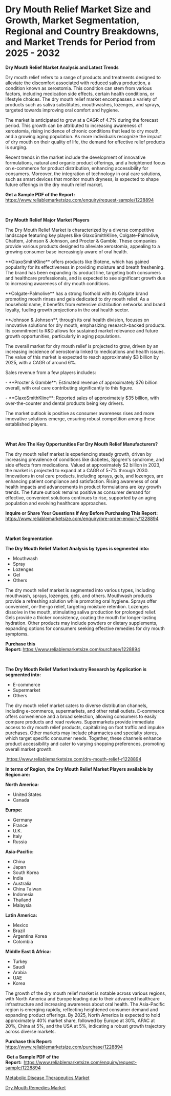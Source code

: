<p><h1>Dry Mouth Relief Market Size and Growth, Market Segmentation, Regional and Country Breakdowns, and Market Trends for Period from 2025 -  2032</h1></p><p><strong>Dry Mouth Relief Market Analysis and Latest Trends</strong></p>
<p><p>Dry mouth relief refers to a range of products and treatments designed to alleviate the discomfort associated with reduced saliva production, a condition known as xerostomia. This condition can stem from various factors, including medication side effects, certain health conditions, or lifestyle choices. The dry mouth relief market encompasses a variety of products such as saliva substitutes, mouthwashes, lozenges, and sprays, targeted towards improving oral comfort and hygiene.</p><p>The market is anticipated to grow at a CAGR of 4.7% during the forecast period. This growth can be attributed to increasing awareness of xerostomia, rising incidence of chronic conditions that lead to dry mouth, and a growing aging population. As more individuals recognize the impact of dry mouth on their quality of life, the demand for effective relief products is surging. </p><p>Recent trends in the market include the development of innovative formulations, natural and organic product offerings, and a heightened focus on e-commerce for product distribution, enhancing accessibility for consumers. Moreover, the integration of technology in oral care solutions, such as smart devices that monitor mouth dryness, is expected to shape future offerings in the dry mouth relief market.</p></p>
<p><strong>Get a Sample PDF of the Report:&nbsp;</strong> <a href="https://www.reliablemarketsize.com/enquiry/request-sample/1228894?utm_campaign=1999&utm_medium=2&utm_source=Github&utm_content=ia&utm_term=08032025&utm_id=dry-mouth-relief">https://www.reliablemarketsize.com/enquiry/request-sample/1228894</a></p>
<p>&nbsp;</p>
<p><strong>Dry Mouth Relief Major Market Players</strong></p>
<p><p>The Dry Mouth Relief Market is characterized by a diverse competitive landscape featuring key players like GlaxoSmithKline, Colgate-Palmolive, Chattem, Johnson & Johnson, and Procter & Gamble. These companies provide various products designed to alleviate xerostomia, appealing to a growing consumer base increasingly aware of oral health.</p><p>**GlaxoSmithKline** offers products like Biotene, which has gained popularity for its effectiveness in providing moisture and breath freshening. The brand has been expanding its product line, targeting both consumers and healthcare professionals, and is expected to see significant growth due to increasing awareness of dry mouth conditions.</p><p>**Colgate-Palmolive** has a strong foothold with its Colgate brand promoting mouth rinses and gels dedicated to dry mouth relief. As a household name, it benefits from extensive distribution networks and brand loyalty, fueling growth projections in the oral health sector.</p><p>**Johnson & Johnson**, through its oral health division, focuses on innovative solutions for dry mouth, emphasizing research-backed products. Its commitment to R&D allows for sustained market relevance and future growth opportunities, particularly in aging populations.</p><p>The overall market for dry mouth relief is projected to grow, driven by an increasing incidence of xerostomia linked to medications and health issues. The value of this market is expected to reach approximately $3 billion by 2025, with a CAGR of around 6%.</p><p>Sales revenue from a few players includes:</p><p>- **Procter & Gamble**: Estimated revenue of approximately $76 billion overall, with oral care contributing significantly to this figure.</p><p>- **GlaxoSmithKline**: Reported sales of approximately $35 billion, with over-the-counter and dental products being key drivers.</p><p>The market outlook is positive as consumer awareness rises and more innovative solutions emerge, ensuring robust competition among these established players.</p></p>
<p>&nbsp;</p>
<p><strong>What Are The Key Opportunities For Dry Mouth Relief Manufacturers?</strong></p>
<p><p>The dry mouth relief market is experiencing steady growth, driven by increasing prevalence of conditions like diabetes, Sjögren's syndrome, and side effects from medications. Valued at approximately $2 billion in 2023, the market is projected to expand at a CAGR of 5-7% through 2030. Innovations in oral care products, including sprays, gels, and lozenges, are enhancing patient compliance and satisfaction. Rising awareness of oral health impacts and advancements in product formulations are key growth trends. The future outlook remains positive as consumer demand for effective, convenient solutions continues to rise, supported by an aging population and evolving healthcare approaches.</p></p>
<p><strong>Inquire or Share Your Questions If Any Before Purchasing This Report:</strong> <a href="https://www.reliablemarketsize.com/enquiry/pre-order-enquiry/1228894?utm_campaign=1999&utm_medium=2&utm_source=Github&utm_content=ia&utm_term=08032025&utm_id=dry-mouth-relief">https://www.reliablemarketsize.com/enquiry/pre-order-enquiry/1228894</a></p>
<p>&nbsp;</p>
<p><strong>Market Segmentation</strong></p>
<p><strong>The Dry Mouth Relief Market Analysis by types is segmented into:</strong></p>
<p><ul><li>Mouthwash</li><li>Spray</li><li>Lozenges</li><li>Gel</li><li>Others</li></ul></p>
<p><p>The dry mouth relief market is segmented into various types, including mouthwash, sprays, lozenges, gels, and others. Mouthwash products provide a refreshing solution while promoting oral hygiene. Sprays offer convenient, on-the-go relief, targeting moisture retention. Lozenges dissolve in the mouth, stimulating saliva production for prolonged relief. Gels provide a thicker consistency, coating the mouth for longer-lasting hydration. Other products may include powders or dietary supplements, expanding options for consumers seeking effective remedies for dry mouth symptoms.</p></p>
<p><strong>Purchase this Report:&nbsp;</strong><a href="https://www.reliablemarketsize.com/purchase/1228894?utm_campaign=1999&utm_medium=2&utm_source=Github&utm_content=ia&utm_term=08032025&utm_id=dry-mouth-relief">https://www.reliablemarketsize.com/purchase/1228894</a></p>
<p>&nbsp;</p>
<p><strong>The Dry Mouth Relief Market Industry Research by Application is segmented into:</strong></p>
<p><ul><li>E-commerce</li><li>Supermarket</li><li>Others</li></ul></p>
<p><p>The dry mouth relief market caters to diverse distribution channels, including e-commerce, supermarkets, and other retail outlets. E-commerce offers convenience and a broad selection, allowing consumers to easily compare products and read reviews. Supermarkets provide immediate access to dry mouth relief products, capitalizing on foot traffic and impulse purchases. Other markets may include pharmacies and specialty stores, which target specific consumer needs. Together, these channels enhance product accessibility and cater to varying shopping preferences, promoting overall market growth.</p></p>
<p><a href="https://www.reliablemarketsize.com/dry-mouth-relief-r1228894?utm_campaign=1999&utm_medium=2&utm_source=Github&utm_content=ia&utm_term=08032025&utm_id=dry-mouth-relief">&nbsp;https://www.reliablemarketsize.com/dry-mouth-relief-r1228894</a></p>
<p><strong>In terms of Region, the Dry Mouth Relief Market Players available by Region are:</strong></p>
<p>
    <p> <strong> North America: </strong>
        <ul>
            <li>United States</li>
            <li>Canada</li>
        </ul>
        </p> 
    <p> <strong> Europe: </strong>
        <ul>
            <li>Germany</li>
            <li>France</li>
            <li>U.K.</li>
            <li>Italy</li>
            <li>Russia</li>
        </ul>
        </p> 
    <p> <strong> Asia-Pacific: </strong>
        <ul>
            <li>China</li>
            <li>Japan</li>
            <li>South Korea</li>
            <li>India</li>
            <li>Australia</li>
            <li>China Taiwan</li>
            <li>Indonesia</li>
            <li>Thailand</li>
            <li>Malaysia</li>
        </ul>
        </p> 
    <p> <strong> Latin America: </strong>
        <ul>
            <li>Mexico</li>
            <li>Brazil</li>
            <li>Argentina Korea</li>
            <li>Colombia</li>
        </ul>
        </p> 
    <p> <strong> Middle East & Africa: </strong>
        <ul>
            <li>Turkey</li>
            <li>Saudi</li>
            <li>Arabia</li>
            <li>UAE</li>
            <li>Korea</li>
        </ul>
    </p>
    </p>
<p><p>The growth of the dry mouth relief market is notable across various regions, with North America and Europe leading due to their advanced healthcare infrastructure and increasing awareness about oral health. The Asia-Pacific region is emerging rapidly, reflecting heightened consumer demand and expanding product offerings. By 2025, North America is expected to hold approximately 40% market share, followed by Europe at 30%, APAC at 20%, China at 5%, and the USA at 5%, indicating a robust growth trajectory across diverse markets.</p></p>
<p><strong>Purchase this Report: </strong><a href="https://www.reliablemarketsize.com/purchase/1228894?utm_campaign=1999&utm_medium=2&utm_source=Github&utm_content=ia&utm_term=08032025&utm_id=dry-mouth-relief">https://www.reliablemarketsize.com/purchase/1228894</a></p>
<p>&nbsp;<strong>Get a Sample PDF of the Report:&nbsp;&nbsp;</strong><a href="https://www.reliablemarketsize.com/enquiry/request-sample/1228894?utm_campaign=1999&utm_medium=2&utm_source=Github&utm_content=ia&utm_term=08032025&utm_id=dry-mouth-relief">https://www.reliablemarketsize.com/enquiry/request-sample/1228894</a></p>
<p><strong></strong></p>
<p><p><a href="https://github.com/pizolina/Market-Research-Report-List-7/blob/main/metabolic-disease-therapeutics-market.md?utm_campaign=1999&utm_medium=2&utm_source=Github&utm_content=ia&utm_term=08032025&utm_id=dry-mouth-relief">Metabolic Disease Therapeutics Market</a></p><p><a href="https://github.com/enieyfabius/Market-Research-Report-List-1/blob/main/dry-mouth-remedies-market.md?utm_campaign=1999&utm_medium=2&utm_source=Github&utm_content=ia&utm_term=08032025&utm_id=dry-mouth-relief">Dry Mouth Remedies Market</a></p></p>